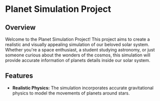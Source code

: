 # Planet Simulation Project

## Overview

Welcome to the Planet Simulation Project! This project aims to create a realistic and visually appealing simulation of our beloved solar system. Whether you're a space enthusiast, a student studying astronomy, or just someone curious about the wonders of the cosmos, this simulation will provide accurate information of planets details inside our solar system.

## Features

- **Realistic Physics:** The simulation incorporates accurate gravitational physics to model the movements of planets around stars.